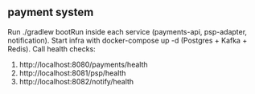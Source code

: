 ## payment system
Run ./gradlew bootRun inside each service (payments-api, psp-adapter, notification).
Start infra with docker-compose up -d (Postgres + Kafka + Redis).
Call health checks:

1. http://localhost:8080/payments/health
2. http://localhost:8081/psp/health
3. http://localhost:8082/notify/health